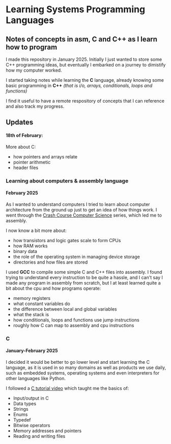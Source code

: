 # Learning Systems Programming Languages
## Notes of concepts in **asm, C and C++** as I learn how to program

I made this repository in January 2025. Initially I just wanted to store some
C++ programming ideas, but eventually I embarked on a journey to dimistify how my
computer worked.

I started taking notes while learning the **C** language, already knowing
some basic programming in **C++** *(that is i/o, arrays, conditionals, 
loops and functions)* 

I find it useful to have a remote respository of concepts that I can reference
and also track my progress.

## Updates

#### 18th of February:
More about C:

- how pointers and arrays relate
- pointer arithmetic
- header files

### Learning about computers & assembly language
#### February 2025

As I wanted to understand computers I tried to learn about computer architecture
from the ground up just to get an idea of how things work. I went through the
[Crash Course Computer Science](https://youtube.com/playlist?list=PL8dPuuaLjXtNlUrzyH5r6jN9ulIgZBpdo&si=lNaGR6sSJz-Innin) series, which led me to assembly.

I now know a bit more about:

- how transistors and logic gates scale to form CPUs
- how RAM works
- binary data
- the role of the operating system in managing device storage
- directories and how files are stored

I used **GCC** to compile some simple C and C++ files into assembly. 
I found trying to understand every instruction to be quite a hassle, 
and I can't say I made any program in assembly from scratch, but I 
at least learned quite a bit about the cpu and how programs operate:

- memory registers
- what constant variables do
- the difference between local and global variables
- what the stack is
- how conditionals, loops and functions use jump instructions
- roughly how C can map to assembly and cpu instructions

### C
#### January-February 2025

I decided it would be better to go lower level and start learning
the C language, as it is used in so many domains as well as products
we use daily, such as embedded systems, operating systems and even
interpreters for other languages like Python.

I followed a [C tutorial video](https://youtu.be/87SH2Cn0s9A?si=LxIadvo_bsFoAonx)
which taught me the basics of:
- Input/output in C
- Data types
- Strings
- Enums
- Typedef
- Bitwise operators
- Memory addresses and pointers
- Reading and writing files